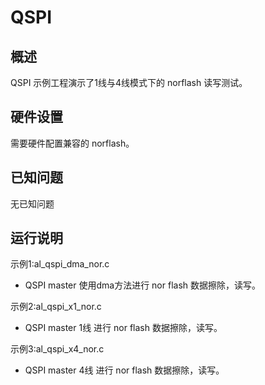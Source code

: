 # QSPI

## 概述

QSPI 示例工程演示了1线与4线模式下的 norflash 读写测试。

## 硬件设置

需要硬件配置兼容的 norflash。

## 已知问题

无已知问题

## 运行说明

示例1:al_qspi_dma_nor.c
- QSPI master 使用dma方法进行 nor flash 数据擦除，读写。

示例2:al_qspi_x1_nor.c
- QSPI master 1线 进行 nor flash 数据擦除，读写。

示例3:al_qspi_x4_nor.c
- QSPI master 4线 进行 nor flash 数据擦除，读写。

